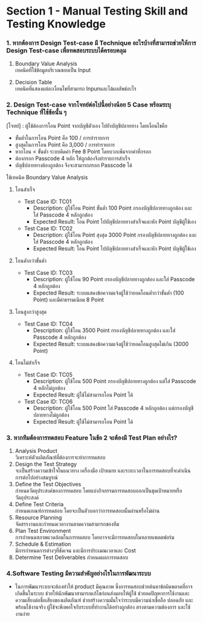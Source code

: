 # Section 1 - Manual Testing Skill and Testing Knowledge

### 1. หากต้องการ Design Test-case มี Technique อะไรบ้างที่สามารถช่วยให้การ Design Test-case เพื่อทดสอบระบบได้ครอบคลุม

1. Boundary Value Analysis <br />
    เทคนิคที่ใช้ข้อมูลบริเวณขอบเป็น Input

2. Decision Table <br />
    เทคนิคที่แสดงแต่ละเงื่อนไขที่สามารถ Inpunและได้ผลลัพธ์อะไร

### 2. Design Test-case จากโจทย์ต่อไปนี้อย่างน้อย 5 Case พร้อมระบุ Technique ที่ใช้ข้อนั้น ๆ

[โจทย์] : ผู้ใช้ต้องการโอน Point จากบัญชีตัวเอง ไปยังบัญชีปลายทาง โดยเงื่อนไขคือ
-   ขั้นต่ำในการโอน Point คือ 100 / การทำรายการ
-   สูงสุดในการโอน Point คือ 3,000 / การทำรายการ
-   หากโอน < ขั้นต่ำ ระบบคิดค่า Fee 8 Point โดยบวกเพิ่มจากค่าที่กรอก
-   ต้องกรอก Passcode 4 หลัก ให้ถูกต้องจึงทำรายการสำเร็จ
-   บัญชีปลายทางต้องถูกต้อง จึงจะสามารถกรอก Passcode ได้

ใช้เทคนิค Boundary Value Analysis <br />
1. โอนสำเร็จ
    -   Test Case ID: TC01
        -   Description: ผู้ใช้โอน Point ขั้นต่ำ 100 Point กรองบัญชีปลายทางถูกต้อง และใส่ Passcode 4 หลักถูกต้อง
        -   Expected Result: โอน Point ไปบัญชีปลายทางสำเร็จและหัก Point บัญชีผู้ใช้เอง
    -   Test Case ID: TC02
        -   Description: ผู้ใช้โอน Point สุงสุด 3000 Point กรองบัญชีปลายทางถูกต้อง และใส่ Passcode 4 หลักถูกต้อง
        -   Expected Result: โอน Point ไปบัญชีปลายทางสำเร็จและหัก Point บัญชีผู้ใช้เอง

2. โอนต่ำกว่าขั้นต่ำ
    -   Test Case ID: TC03
        -   Description: ผู้ใช้โอน 90 Point กรองบัญชีปลายทางถูกต้อง และใส่ Passcode 4 หลักถูกต้อง
        -   Expected Result: ระบบแสดงข้อความแจ้งผู้ใช้ว่ายอดโอนต่ำกว่าขั้นต่ำ (100 Point) และมีค่าธรรมเนียม 8 Point
    
3. โอนสูงกว่าสูงสุด
    -   Test Case ID: TC04
        -   Description: ผู้ใช้โอน 3500 Point กรองบัญชีปลายทางถูกต้อง และใส่ Passcode 4 หลักถูกต้อง
        -   Expected Result: ระบบแสดงข้อความแจ้งผู้ใช้ว่ายอดโอนสูงสุดไม่เกิน (3000 Point)

4. โอนไม่สำเร็จ
    -   Test Case ID: TC05
        -   Description: ผู้ใช้โอน 500 Point กรองบัญชีปลายทางถูกต้อง แต่ใส่ Passcode 4 หลักไม่ถูกต้อง
        -   Expected Result: ผู้ใช้ไม่สามารถโอน Point ได้
    -   Test Case ID: TC06
        -   Description: ผู้ใช้โอน 500 Point ใส่ Passcode 4 หลักถูกต้อง แต่กรองบัญชีปลายทางไม่ถูกต้อง
        -   Expected Result: ผู้ใช้ไม่สามารถโอน Point ได้

### 3. หากทีมต้องการทดสอบ Feature ในข้อ 2 จะต้องมี Test Plan อย่างไร?
1.  Analysis Product<br />
วิเคราะห์ตัวผลิตภัณฑ์ที่ต้องการจะทำการทดสอบ
2. Design the Test Strategy<br />
จะเป็นสร้างความเข้าใจในแนวทาง เครื่องมือ เป้าหมาย และระยะเวลาในการทดสอบที่จะดำเนินการต่อไปอย่างสมบูรณ์
3. Define the Test Objectives<br />
กำหนดวัตถุประสงค์ของการทดสอบ โดยแบ่งกิจกรรมการทดสอบออกเป็นชุดเป้าหมายหรือวัตถุประสงค์
4. Define Test Criteria<br />
กำหนดเกณฑ์การทดสอบ โดยจะเป็นตัวบอกว่าการทดสอบนั้นผ่านหรือไม่ผ่าน
5. Resource Planning<br />
จัดสรรงานและกำหนดเวลางานตามความสามารถของทีม
6. Plan Test Environment<br />
การกำหนดสภาพแวดล้อมในการทดสอบ โดยอาจจะมีการทดสอบในหลายแพลตฟอร์ม
7. Schedule & Estimation<br />
มีการกำหนดการต่างๆที่ชัดเจน และมีการประเมณเวลาและ Cost
8. Determine Test Deliverables
กำหนดผลการทดสอบ

### 4.Software Testing มีความสำคัญอย่างไรในการพัฒนาระบบ
- ในการพัฒนาระบบจะต้องทำให้ product มีคุณภาพ ซึ่งการทดสอบช่วยค้นหาข้อผิดพลาดที่อาจเกิดขึ้นในระบบ ช่วยให้นักพัฒนาสามารถแก้ไขก่อนส่งมอบให้ผู้ใช้ ช่วยลดปัญหาการใช้งานและความเสี่ยงต่อชื่อเสียงของผลิตภัณฑ์ ช่วยสร้างความมั่นใจว่าระบบมีความน่าเชื่อถือ ปลอดภัย และพร้อมใช้งานจริง ผู้ใช้จะพึงพอใจกับระบบที่ทำงานได้อย่างถูกต้อง ตรงตามความต้องการ และใช้งานง่าย











